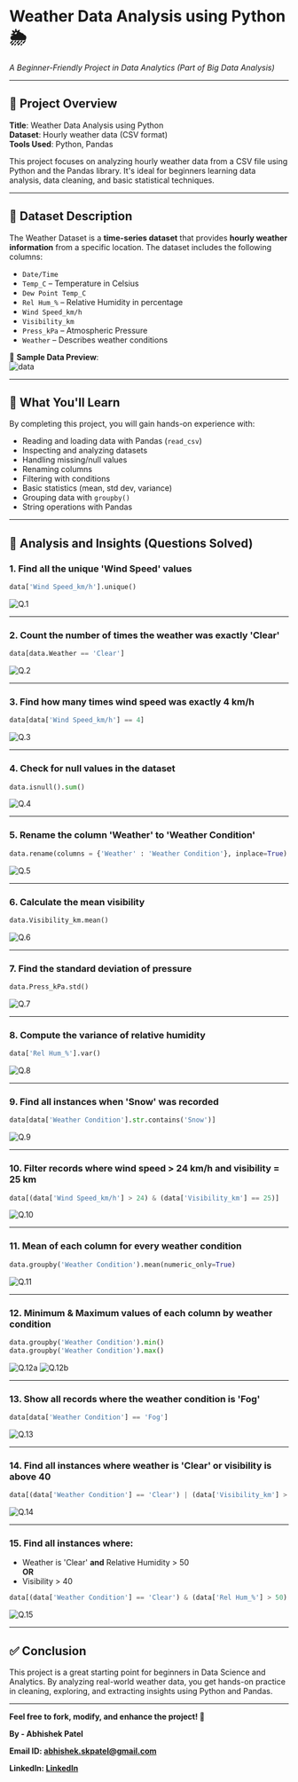 # Weather Data Analysis using Python 🌦️

*A Beginner-Friendly Project in Data Analytics (Part of Big Data Analysis)*

---

## 📌 Project Overview

**Title**: Weather Data Analysis using Python  
**Dataset**: Hourly weather data (CSV format)  
**Tools Used**: Python, Pandas  

This project focuses on analyzing hourly weather data from a CSV file using Python and the Pandas library. It's ideal for beginners learning data analysis, data cleaning, and basic statistical techniques.

---

## 📁 Dataset Description

The Weather Dataset is a **time-series dataset** that provides **hourly weather information** from a specific location. The dataset includes the following columns:

- `Date/Time`
- `Temp_C` – Temperature in Celsius
- `Dew Point Temp_C`
- `Rel Hum_%` – Relative Humidity in percentage
- `Wind Speed_km/h`
- `Visibility_km`
- `Press_kPa` – Atmospheric Pressure
- `Weather` – Describes weather conditions

📸 **Sample Data Preview**:  
![data](https://github.com/abhishekpatel16/Weather-Data-Analysis-using-Python-Project-1/blob/main/images/data.png)

---

## 🚀 What You'll Learn

By completing this project, you will gain hands-on experience with:

- Reading and loading data with Pandas (`read_csv`)
- Inspecting and analyzing datasets
- Handling missing/null values
- Renaming columns
- Filtering with conditions
- Basic statistics (mean, std dev, variance)
- Grouping data with `groupby()`
- String operations with Pandas

---

## 🧠 Analysis and Insights (Questions Solved)

### 1. Find all the unique 'Wind Speed' values
```python
data['Wind Speed_km/h'].unique()
```
![Q.1](https://github.com/abhishekpatel16/Weather-Data-Analysis-using-Python-Project-1/blob/main/images/Q.1.png)

---

### 2. Count the number of times the weather was exactly 'Clear'
```python
data[data.Weather == 'Clear']
```
![Q.2](https://github.com/abhishekpatel16/Weather-Data-Analysis-using-Python-Project-1/blob/main/images/Q.2.png)

---

### 3. Find how many times wind speed was exactly 4 km/h
```python
data[data['Wind Speed_km/h'] == 4]
```
![Q.3](https://github.com/abhishekpatel16/Weather-Data-Analysis-using-Python-Project-1/blob/main/images/Q.3.png)

---

### 4. Check for null values in the dataset
```python
data.isnull().sum()
```
![Q.4](https://github.com/abhishekpatel16/Weather-Data-Analysis-using-Python-Project-1/blob/main/images/Q.4.png)

---

### 5. Rename the column 'Weather' to 'Weather Condition'
```python
data.rename(columns = {'Weather' : 'Weather Condition'}, inplace=True)
```
![Q.5](https://github.com/abhishekpatel16/Weather-Data-Analysis-using-Python-Project-1/blob/main/images/Q.5.png)

---

### 6. Calculate the mean visibility
```python
data.Visibility_km.mean()
```
![Q.6](https://github.com/abhishekpatel16/Weather-Data-Analysis-using-Python-Project-1/blob/main/images/Q.6.png)

---

### 7. Find the standard deviation of pressure
```python
data.Press_kPa.std()
```
![Q.7](https://github.com/abhishekpatel16/Weather-Data-Analysis-using-Python-Project-1/blob/main/images/Q.7.png)

---

### 8. Compute the variance of relative humidity
```python
data['Rel Hum_%'].var()
```
![Q.8](https://github.com/abhishekpatel16/Weather-Data-Analysis-using-Python-Project-1/blob/main/images/Q.8.png)

---

### 9. Find all instances when 'Snow' was recorded
```python
data[data['Weather Condition'].str.contains('Snow')]
```
![Q.9](https://github.com/abhishekpatel16/Weather-Data-Analysis-using-Python-Project-1/blob/main/images/Q.9.png)

---

### 10. Filter records where wind speed > 24 km/h and visibility = 25 km
```python
data[(data['Wind Speed_km/h'] > 24) & (data['Visibility_km'] == 25)]
```
![Q.10](https://github.com/abhishekpatel16/Weather-Data-Analysis-using-Python-Project-1/blob/main/images/Q.10.png)

---

### 11. Mean of each column for every weather condition
```python
data.groupby('Weather Condition').mean(numeric_only=True)
```
![Q.11](https://github.com/abhishekpatel16/Weather-Data-Analysis-using-Python-Project-1/blob/main/images/Q.11.png)

---

### 12. Minimum & Maximum values of each column by weather condition
```python
data.groupby('Weather Condition').min()
data.groupby('Weather Condition').max()
```
![Q.12a](https://github.com/abhishekpatel16/Weather-Data-Analysis-using-Python-Project-1/blob/main/images/Q.12%20a.png)
![Q.12b](https://github.com/abhishekpatel16/Weather-Data-Analysis-using-Python-Project-1/blob/main/images/Q.12%20b.png)

---

### 13. Show all records where the weather condition is 'Fog'
```python
data[data['Weather Condition'] == 'Fog']
```
![Q.13](https://github.com/abhishekpatel16/Weather-Data-Analysis-using-Python-Project-1/blob/main/images/Q.13.png)

---

### 14. Find all instances where weather is 'Clear' or visibility is above 40
```python
data[(data['Weather Condition'] == 'Clear') | (data['Visibility_km'] > 40)]
```
![Q.14](https://github.com/abhishekpatel16/Weather-Data-Analysis-using-Python-Project-1/blob/main/images/Q.14.png)

---

### 15. Find all instances where:
- Weather is 'Clear' **and** Relative Humidity > 50  
**OR**  
- Visibility > 40
```python
data[(data['Weather Condition'] == 'Clear') & (data['Rel Hum_%'] > 50) | (data['Visibility_km'] > 40)]
```
![Q.15](https://github.com/abhishekpatel16/Weather-Data-Analysis-using-Python-Project-1/blob/main/images/Q.15.png)

---

## ✅ Conclusion

This project is a great starting point for beginners in Data Science and Analytics. By analyzing real-world weather data, you get hands-on practice in cleaning, exploring, and extracting insights using Python and Pandas.

---

**Feel free to fork, modify, and enhance the project! 🚀**


**By - Abhishek Patel**

**Email ID: abhishek.skpatel@gmail.com**

**LinkedIn: [LinkedIn](https://www.linkedin.com/in/abhishekpatel16/)**

```
